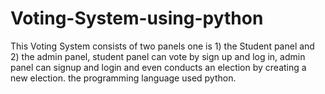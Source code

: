 # Voting-System-using-python

This Voting System consists of two panels one is 1) the Student panel and 2) the admin panel, student panel can vote by sign up and log in, admin panel can signup and login and even conducts an election by creating a new election. the programming language used python.
